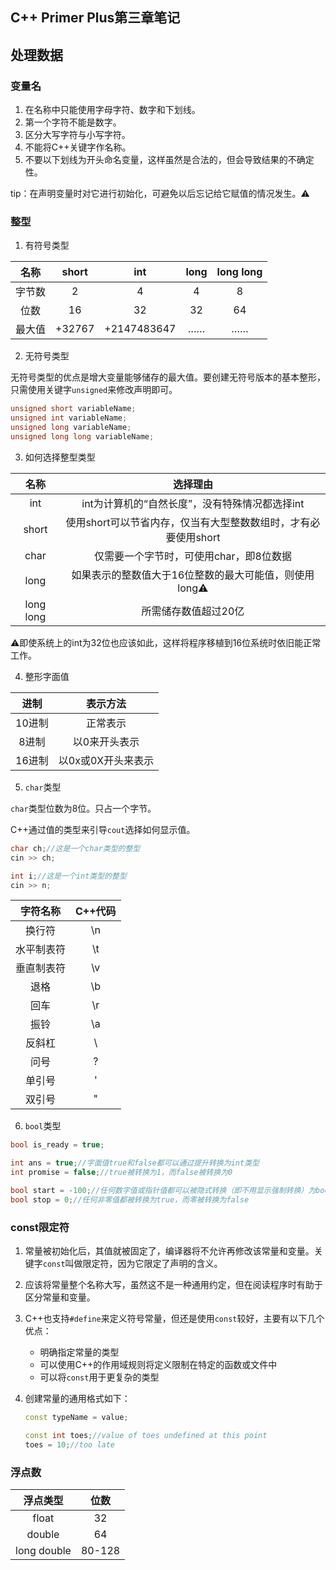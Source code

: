 ## C++ Primer Plus第三章笔记

## 处理数据

### 变量名

1. 在名称中只能使用字母字符、数字和下划线。
2. 第一个字符不能是数字。
3. 区分大写字符与小写字符。
4. 不能将C++关键字作名称。
5. 不要以下划线为开头命名变量，这样虽然是合法的，但会导致结果的不确定性。

tip：在声明变量时对它进行初始化，可避免以后忘记给它赋值的情况发生。:warning:



### 整型

1. 有符号类型

|  名称  | short  |     int     | long | long long |
| :----: | :----: | :---------: | :--: | :-------: |
| 字节数 |   2    |      4      |  4   |     8     |
|  位数  |   16   |     32      |  32  |    64     |
| 最大值 | +32767 | +2147483647 |  ……  |    ……     |

2. 无符号类型

无符号类型的优点是增大变量能够储存的最大值。要创建无符号版本的基本整形，只需使用关键字`unsigned`来修改声明即可。

```c++
unsigned short variableName;
unsigned int variableName;
unsigned long variableName;
unsigned long long variableName;
```

3. 如何选择整型类型

|   名称    |                           选择理由                           |
| :-------: | :----------------------------------------------------------: |
|    int    |        int为计算机的“自然长度”，没有特殊情况都选择int        |
|   short   | 使用short可以节省内存，仅当有大型整数数组时，才有必要使用short |
|   char    |           仅需要一个字节时，可使用char，即8位数据            |
|   long    | 如果表示的整数值大于16位整数的最大可能值，则使用long:warning: |
| long long |                     所需储存数值超过20亿                     |

:warning:即使系统上的int为32位也应该如此，这样将程序移植到16位系统时依旧能正常工作。

4. 整形字面值

|  进制  |      表示方法      |
| :----: | :----------------: |
| 10进制 |      正常表示      |
| 8进制  |   以0来开头表示    |
| 16进制 | 以0x或0X开头来表示 |

5. `char`类型

`char`类型位数为8位。只占一个字节。

C++通过值的类型来引导`cout`选择如何显示值。

```c++
char ch;//这是一个char类型的整型
cin >> ch;

int i;//这是一个int类型的整型
cin >> n;
```

|  字符名称  | C++代码 |
| :--------: | :-----: |
|   换行符   |   \n    |
| 水平制表符 |   \t    |
| 垂直制表符 |   \v    |
|    退格    |   \b    |
|    回车    |   \r    |
|    振铃    |   \a    |
|   反斜杠   |   \\    |
|    问号    |   \?    |
|   单引号   |   \'    |
|   双引号   |   \"    |

6. `bool`类型

 ```c++
 bool is_ready = true;
 
 int ans = true;//字面值true和false都可以通过提升转换为int类型
 int promise = false;//true被转换为1，而false被转换为0
 
 bool start = -100;//任何数字值或指针值都可以被隐式转换（即不用显示强制转换）为bool值
 bool stop = 0;//任何非零值都被转换为true，而零被转换为false
 ```

###  const限定符

1. 常量被初始化后，其值就被固定了，编译器将不允许再修改该常量和变量。关键字`const`叫做限定符，因为它限定了声明的含义。
2. 应该将常量整个名称大写，虽然这不是一种通用约定，但在阅读程序时有助于区分常量和变量。
3. C++也支持`#define`来定义符号常量，但还是使用`const`较好，主要有以下几个优点：
   * 明确指定常量的类型
   * 可以使用C++的作用域规则将定义限制在特定的函数或文件中
   * 可以将`const`用于更复杂的类型

4. 创建常量的通用格式如下：

   ```c++
   const typeName = value;
   
   const int toes;//value of toes undefined at this point
   toes = 10;//too late
   ```

### 浮点数

|  浮点类型   |  位数  |
| :---------: | :----: |
|    float    |   32   |
|   double    |   64   |
| long double | 80-128 |

